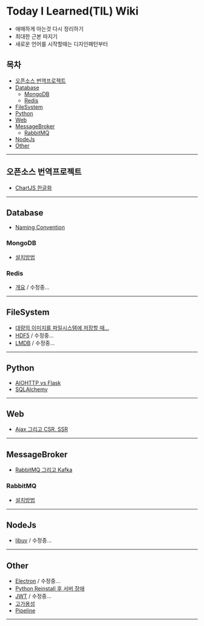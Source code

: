 # Today I Learned(TIL) Wiki
* 애매하게 아는것 다시 정리하기
* 최대한 근본 따지기
* 새로운 언어를 시작할때는 디자인패턴부터

## 목차
- [오픈소스 번역프로젝트](#오픈소스-번역프로젝트)
- [Database](#database)
  - [MongoDB](#mongodb)
  - [Redis](#redis)
- [FileSystem](#filesystem)
- [Python](#python)
- [Web](#web)
- [MessageBroker](#messagebroker)
  - [RabbitMQ](#rabbitmq)
- [NodeJs](#nodejs)
- [Other](#other)
---
## 오픈소스 번역프로젝트
* [ChartJS 한글화](https://github.com/DevDooly/ChartJsDoc)
---
## Database
* [Naming Convention](https://github.com/DevDooly/TIL/blob/main/Database/SQL%20Naming%20Convention.md)
### MongoDB
* [설치방법](https://github.com/DevDooly/TIL/tree/main/Database/MongoDB)

### Redis
* [개요](https://github.com/DevDooly/TIL/tree/main/Database/Redis) / 수정중...
---
## FileSystem
* [대량의 이미지를 파일시스템에 저장할 때...
](https://github.com/DevDooly/TIL/blob/main/FileSystem/Editing%20%EB%8C%80%EB%9F%89%EC%9D%98%20%EC%9D%B4%EB%AF%B8%EC%A7%80%EB%A5%BC%20%ED%8C%8C%EC%9D%BC%EC%8B%9C%EC%8A%A4%ED%85%9C%EC%97%90%20%EC%A0%80%EC%9E%A5%ED%95%A0%20%EB%95%8C.md)
* [HDF5](https://github.com/DevDooly/TIL/blob/main/FileSystem/HDF5.md) / 수정중...
* [LMDB](https://github.com/DevDooly/TIL/blob/main/FileSystem/LMDB%20(Sysmas%20Lightning%20Memory-mapped%20Database).md) / 수정중...
---
## Python
* [AIOHTTP vs Flask](https://github.com/DevDooly/TIL/blob/main/Python/AIOHTTP%20vs%20Flask.md)
* [SQLAlchemy](https://github.com/DevDooly/TIL/blob/main/Python/SQLAlchemy.md)
---
## Web
* [Ajax 그리고 CSR, SSR](https://github.com/DevDooly/TIL/blob/main/Web/Ajax%20%EA%B7%B8%EB%A6%AC%EA%B3%A0%20CSR%2C%20SSR.md)
---
## MessageBroker
* [RabbitMQ 그리고 Kafka](https://github.com/DevDooly/TIL/blob/main/MessageBroker/RabbitMQ%20%EA%B7%B8%EB%A6%AC%EA%B3%A0%20Kafka.md)

### RabbitMQ
* [설치방법](https://github.com/DevDooly/TIL/blob/main/MessageBroker/RabbitMQ/%EC%84%A4%EC%B9%98.md)
---
## NodeJs
* [libuv](https://github.com/DevDooly/TIL/blob/main/NodeJs/libuv.md) / 수정중...
---
## Other
* [Electron](https://github.com/DevDooly/TIL/blob/main/Other/Electron.md) / 수정중...
* [Python Reinstall 후 서버 장애
](https://github.com/DevDooly/TIL/blob/main/Other/Python%20Reinstall%20%ED%9B%84%20%EC%84%9C%EB%B2%84%20%EC%9E%A5%EC%95%A0.md)
* [JWT](https://github.com/DevDooly/TIL/blob/main/Other/JWT.md) / 수정중...
* [고가용성](https://github.com/DevDooly/TIL/blob/main/Other/%EA%B3%A0%EA%B0%80%EC%9A%A9%EC%84%B1.md)
* [Pipeline](https://github.com/DevDooly/TIL/blob/main/Other/Pipeline.md)
---
